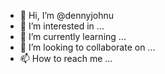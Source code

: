 - 👋 Hi, I’m @dennyjohnu
- 👀 I’m interested in ...
- 🌱 I’m currently learning ...
- 💞️ I’m looking to collaborate on ...
- 📫 How to reach me ...

<!---
dennyjohnu/dennyjohnu is a ✨ special ✨ repository because its `README.md` (this file) appears on your GitHub profile.
You can click the Preview link to take a look at your changes.
--->

